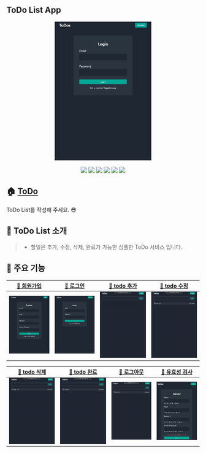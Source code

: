 ## ToDo List App
<p align='center'>
<img width='50%' src='/client/images/로그인.jpg'>
</p>

<p align='center'>
    <img src="https://img.shields.io/badge/React-v17.0.2-blue?logo=React"/>
    <img src="https://img.shields.io/badge/node.js-v16.13.1-green?logo=Node.js"/>
        <img src="https://img.shields.io/badge/mongodb-v4.3.1-critical?logo=mongodb"/>
        <img src="https://img.shields.io/badge/mongoose-v6.3.2-critical?logo=mongodb"/>
    <img src="https://img.shields.io/badge/JWT-^8.5.1-white?logo=JSON Web Tokens" />
        <img src="https://img.shields.io/badge/Express-^4.17.2-yellow?logo=white" />
</p>



## 🏠 [ToDo](https://to-todo.herokuapp.com/)

ToDo List를 작성해 주세요. 😎

## 📌 ToDo List 소개
> - 할일은 추가, 수정, 삭제, 완료가 가능한 심플한 ToDo 서비스 입니다.

## 📌 주요 기능

|[🔗 회원가입](https://github.com/jackma914/react-mern-todo_list/wiki/%F0%9F%93%8C-%ED%9A%8C%EC%9B%90%EA%B0%80%EC%9E%85-%EA%B8%B0%EB%8A%A5-%EC%86%8C%EA%B0%9C)|[🔗 로그인](https://github.com/boostcamp-2020/Project16-A-Account-Book/wiki/%EC%A3%BC%EC%9A%94-%EA%B8%B0%EB%8A%A5-%EC%86%8C%EA%B0%9C#-%EA%B3%B5%EC%9C%A0-%EA%B0%80%EA%B3%84%EB%B6%80-%ED%8E%98%EC%9D%B4%EC%A7%80)|[🔗 todo 추가](https://github.com/boostcamp-2020/Project16-A-Account-Book/wiki/%EC%A3%BC%EC%9A%94-%EA%B8%B0%EB%8A%A5-%EC%86%8C%EA%B0%9C#-%EB%A9%94%EC%9D%B8-%ED%8E%98%EC%9D%B4%EC%A7%80-%EC%86%8C%EA%B0%9C)|[🔗 todo 수정](https://github.com/boostcamp-2020/Project16-A-Account-Book/wiki/%EC%A3%BC%EC%9A%94-%EA%B8%B0%EB%8A%A5-%EC%86%8C%EA%B0%9C#-%EB%8B%AC%EB%A0%A5-%ED%8E%98%EC%9D%B4%EC%A7%80-%EC%86%8C%EA%B0%9C)|
|:--:|:--:|:--:|:--:|
|<img width='500' src='/client/images/회원가입.jpg'>|<img width='500' src='/client/images/로그인.jpg'>|<img width='500' src='/client/images/추가.gif'>|<img width='500' src='/client/images/수정.gif'>|

|[🔗 todo 삭제](https://github.com/boostcamp-2020/Project16-A-Account-Book/wiki/%EC%A3%BC%EC%9A%94-%EA%B8%B0%EB%8A%A5-%EC%86%8C%EA%B0%9C#-%ED%86%B5%EA%B3%84-%ED%8E%98%EC%9D%B4%EC%A7%80-%EC%86%8C%EA%B0%9C)|[🔗 todo 완료](https://github.com/boostcamp-2020/Project16-A-Account-Book/wiki/%EC%A3%BC%EC%9A%94-%EA%B8%B0%EB%8A%A5-%EC%86%8C%EA%B0%9C#-%EC%B1%84%ED%8C%85-%ED%8E%98%EC%9D%B4%EC%A7%80%EA%B8%B0%EB%8A%A5-%EC%86%8C%EA%B0%9C)|[🔗 로그아웃](https://github.com/boostcamp-2020/Project16-A-Account-Book/wiki/%EC%A3%BC%EC%9A%94-%EA%B8%B0%EB%8A%A5-%EC%86%8C%EA%B0%9C#-%ED%83%9C%EA%B7%B8-%ED%8E%98%EC%9D%B4%EC%A7%80)|[🔗 유효성 검사](https://github.com/boostcamp-2020/Project16-A-Account-Book/wiki/%EC%A3%BC%EC%9A%94-%EA%B8%B0%EB%8A%A5-%EC%86%8C%EA%B0%9C#-%ED%83%9C%EA%B7%B8-%ED%8E%98%EC%9D%B4%EC%A7%80)|
|:--:|:--:|:--:|:--:|
|<img width='500' src='/client/images/삭제.gif'>|<img width='500' src='/client/images/완료.gif'>|<img width='500' src='/client/images/로그아웃.gif'>|<img width='500' src='/client/images/유효성.jpg'>|




